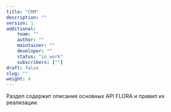 ```yaml
---
title: "CRM"
description: ""
version: 1
additional:
    team: ""
    author: ""
    maintainer: ""
    developer: ""
    status: "in_work"
    subscribers: [""]
draft: false
slug: ""
weight: 4
---
```


Раздел содержит описание основных API FLORA и правил их реализации.

